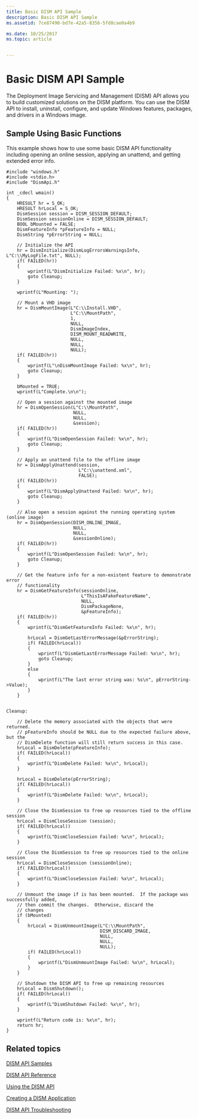 ```yaml
---
title: Basic DISM API Sample
description: Basic DISM API Sample
ms.assetid: 7ce87490-bd7e-42a5-8356-5fd8cae0a4b9

ms.date: 10/25/2017
ms.topic: article


---
```


# Basic DISM API Sample


The Deployment Image Servicing and Management (DISM) API allows you to build customized solutions on the DISM platform. You can use the DISM API to install, uninstall, configure, and update Windows features, packages, and drivers in a Windows image.

## <span id="Sample_Using_Basic_Functions"></span><span id="sample_using_basic_functions"></span><span id="SAMPLE_USING_BASIC_FUNCTIONS"></span>Sample Using Basic Functions


This example shows how to use some basic DISM API functionality including opening an online session, applying an unattend, and getting extended error info.

``` syntax
#include "windows.h"
#include <stdio.h>
#include "DismApi.h"

int _cdecl wmain()
{
    HRESULT hr = S_OK; 
    HRESULT hrLocal = S_OK; 
    DismSession session = DISM_SESSION_DEFAULT; 
    DismSession sessionOnline = DISM_SESSION_DEFAULT; 
    BOOL bMounted = FALSE; 
    DismFeatureInfo *pFeatureInfo = NULL; 
    DismString *pErrorString = NULL; 

    // Initialize the API
    hr = DismInitialize(DismLogErrorsWarningsInfo, L"C:\\MyLogFile.txt", NULL); 
    if( FAILED(hr)) 
    {
        wprintf(L"DismInitialize Failed: %x\n", hr); 
        goto Cleanup; 
    }

    wprintf(L"Mounting: ");

    // Mount a VHD image 
    hr = DismMountImage(L"C:\\Install.VHD",
                        L"C:\\MountPath",
                        1, 
                        NULL, 
                        DismImageIndex, 
                        DISM_MOUNT_READWRITE, 
                        NULL, 
                        NULL, 
                        NULL); 
    if( FAILED(hr)) 
    {
        wprintf(L"\nDismMountImage Failed: %x\n", hr); 
        goto Cleanup; 
    }

    bMounted = TRUE; 
    wprintf(L"Complete.\n\n");

    // Open a session against the mounted image
    hr = DismOpenSession(L"C:\\MountPath",
                         NULL, 
                         NULL, 
                         &session); 
    if( FAILED(hr)) 
    {
        wprintf(L"DismOpenSession Failed: %x\n", hr); 
        goto Cleanup; 
    }

    // Apply an unattend file to the offline image
    hr = DismApplyUnattend(session, 
                           L"C:\\unattend.xml",
                           FALSE); 
    if( FAILED(hr)) 
    {
        wprintf(L"DismApplyUnattend Failed: %x\n", hr); 
        goto Cleanup; 
    }

    // Also open a session against the running operating system (online image) 
    hr = DismOpenSession(DISM_ONLINE_IMAGE, 
                         NULL, 
                         NULL, 
                         &sessionOnline); 
    if( FAILED(hr)) 
    {
        wprintf(L"DismOpenSession Failed: %x\n", hr); 
        goto Cleanup; 
    }

    // Get the feature info for a non-existent feature to demonstrate error
    // functionality
    hr = DismGetFeatureInfo(sessionOnline, 
                            L"ThisIsAFakeFeatureName",
                            NULL, 
                            DismPackageNone, 
                            &pFeatureInfo); 
    if( FAILED(hr)) 
    {
        wprintf(L"DismGetFeatureInfo Failed: %x\n", hr); 

        hrLocal = DismGetLastErrorMessage(&pErrorString); 
        if( FAILED(hrLocal)) 
        {
            wprintf(L"DismGetLastErrorMessage Failed: %x\n", hr); 
            goto Cleanup; 
        }
        else
        {
            wprintf(L"The last error string was: %s\n", pErrorString->Value); 
        }
    }


Cleanup: 

    // Delete the memory associated with the objects that were returned. 
    // pFeatureInfo should be NULL due to the expected failure above, but the
    // DismDelete function will still return success in this case. 
    hrLocal = DismDelete(pFeatureInfo); 
    if( FAILED(hrLocal)) 
    {
        wprintf(L"DismDelete Failed: %x\n", hrLocal); 
    }

    hrLocal = DismDelete(pErrorString); 
    if( FAILED(hrLocal)) 
    {
        wprintf(L"DismDelete Failed: %x\n", hrLocal); 
    }

    // Close the DismSession to free up resources tied to the offline session
    hrLocal = DismCloseSession (session); 
    if( FAILED(hrLocal)) 
    {
        wprintf(L"DismCloseSession Failed: %x\n", hrLocal); 
    }

    // Close the DismSession to free up resources tied to the online session
    hrLocal = DismCloseSession (sessionOnline); 
    if( FAILED(hrLocal)) 
    {
        wprintf(L"DismCloseSession Failed: %x\n", hrLocal); 
    }

    // Unmount the image if is has been mounted.  If the package was successfully added,
    // then commit the changes.  Otherwise, discard the
    // changes
    if (bMounted) 
    {
        hrLocal = DismUnmountImage(L"C:\\MountPath",
                                   DISM_DISCARD_IMAGE, 
                                   NULL, 
                                   NULL, 
                                   NULL); 
        if( FAILED(hrLocal)) 
        {
            wprintf(L"DismUnmountImage Failed: %x\n", hrLocal); 
        }
    }

    // Shutdown the DISM API to free up remaining resources
    hrLocal = DismShutdown();
    if( FAILED(hrLocal)) 
    {
        wprintf(L"DismShutdown Failed: %x\n", hr); 
    }

    wprintf(L"Return code is: %x\n", hr); 
    return hr; 
}
```

## <span id="related_topics"></span>Related topics


[DISM API Samples](dism-api-samples.md)

[DISM API Reference](dism-api-reference.md)

[Using the DISM API](using-the-dism-api.md)

[Creating a DISM Application](creating-a-dism-application.md)

[DISM API Troubleshooting](dism-api-troubleshooting.md)

 

 




